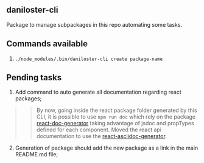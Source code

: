 daniloster-cli
--------------
Package to manage subpackages in this repo automating some tasks.

## Commands available
1. `./node_modules/.bin/daniloster-cli create package-name`

## Pending tasks
1. Add command to auto generate all documentation regarding react packages;
>> By now, going inside the react package folder generated by this CLI, it is possible to use `npm run doc` which rely on the package [react-doc-generator](https://github.com/marborkowski/react-doc-generator) taking advantage of jsdoc and propTypes defined for each component.
>> Moved the react api documentation to use the [react-asciidoc-generator](https://github.com/frode-carlsen/react-asciidoc-generator).

2. Generation of package should add the new package as a link in the main README.md file;
